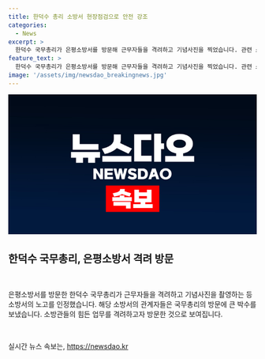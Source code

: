 ```yaml
---
title: 한덕수 총리 소방서 현장점검으로 안전 강조
categories:
  - News
excerpt: >
  한덕수 국무총리가 은평소방서를 방문해 근무자들을 격려하고 기념사진을 찍었습니다. 관련 소식을 확인하세요!
feature_text: >
  한덕수 국무총리가 은평소방서를 방문해 근무자들을 격려하고 기념사진을 찍었습니다. 관련 소식을 확인하세요!
image: '/assets/img/newsdao_breakingnews.jpg'
---
```


<p><img src="/assets/img/newsdao_breakingnews.jpg" alt="firstkoreanews 속보" /></p>

<h2 data-ke-size="size26">한덕수 국무총리, 은평소방서 격려 방문</h2>

<p data-ke-size="size16">&nbsp;</p>

<p>은평소방서를 방문한 한덕수 국무총리가 근무자들을 격려하고 기념사진을 촬영하는 등 소방서의 노고를 인정했습니다. 해당 소방서의 관계자들은 국무총리의 방문에 큰 박수를 보냈습니다. 소방관들의 힘든 업무를 격려하고자 방문한 것으로 보여집니다.</p>

<p data-ke-size="size16">&nbsp;</p>

실시간 뉴스 속보는, <a href="https://newsdao.kr" rel="dofollow">https://newsdao.kr</a>


